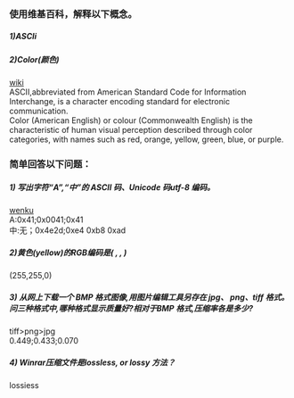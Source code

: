 ### 使用维基百科，解释以下概念。
##### 1)ASCIi   
##### 2)Color(颜色)   
[wiki](http://zh.wikipedia.org/wiki/)    
ASCII,abbreviated from American Standard Code for Information Interchange, is a character encoding standard for electronic communication.     
Color (American English) or colour (Commonwealth English) is the characteristic of human visual perception described through color categories, with names such as red, orange, yellow, green, blue, or purple.
### 简单回答以下问题：
##### 1) 写出字符“A”,“中”的 ASCII 码、Unicode 码utf-8 编码。
[wenku](http://wenku.baidu.com/view/f4c225340b4c2e3f572763da.html)  
A:0x41;0x0041;0x41   
中:无；0x4e2d;0xe4 0xb8 0xad
##### 2)黄色(yellow)的RGB编码是( , , )  
(255,255,0)
##### 3) 从网上下载一个 BMP 格式图像,用图片编辑工具另存在 jpg、 png、tiff 格式。问三种格式中,哪种格式显示质量好?相对于BMP 格式,压缩率各是多少?   
  tiff>png>jpg  
  0.449;0.433;0.070

##### 4) Winrar压缩文件是lossless, or lossy 方法？
lossiess
